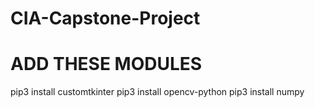 # CIA-Capstone-Project

# ADD THESE MODULES

pip3 install customtkinter
pip3 install opencv-python
pip3 install numpy
